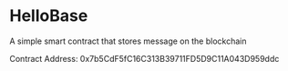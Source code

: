 # HelloBase

A simple smart contract that stores message on the blockchain

Contract Address: 0x7b5CdF5fC16C313B39711FD5D9C11A043D959ddc
